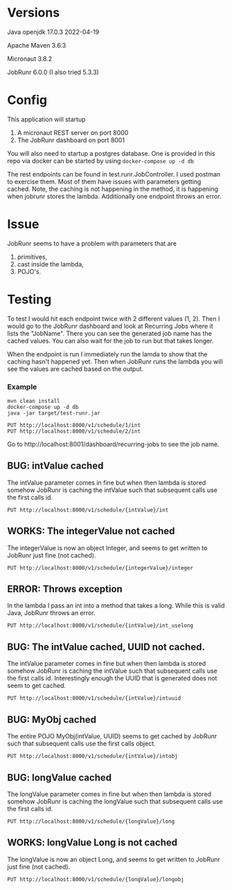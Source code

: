 # Versions
Java openjdk 17.0.3 2022-04-19

Apache Maven 3.6.3

Micronaut 3.8.2

JobRunr 6.0.0 (I also tried 5.3.3)

# Config
This application will startup 
1. A micronaut REST server on port 8000
2. The JobRunr dashboard on port 8001

You will also need to startup a postgres database. One is provided in this repo via docker can be started by using 
`docker-compose up -d db`


The rest endpoints can be found in test.runr.JobController. I used postman to exercise them. Most of them have issues with parameters getting cached. 
Note, the caching is not happening in the method, it is happening when jobrunr stores the lambda. Additionally one endpoint throws an error.

# Issue
JobRunr seems to have a problem with parameters that are 
1. primitives, 
2. cast inside the lambda, 
3. POJO's.

# Testing
To test I would hit each endpoint twice with 2 different values (1, 2).
Then I would go to the JobRunr dashboard and look at Recurring Jobs where it lists the "JobName". There you can see 
the generated job name has the cached values. You can also wait for the job to run but that takes longer.

When the endpoint is run I immediately run the lamda to show that the caching hasn't happened yet. Then when JobRunr 
runs the lambda you will see the values are cached based on the output.

### Example
```
mvn clean install
docker-compose up -d db
java -jar target/test-runr.jar

PUT http://localhost:8000/v1/schedule/1/int
PUT http://localhost:8000/v1/schedule/2/int
```
Go to http://localhost:8001/dashboard/recurring-jobs to see the job name.

## BUG: intValue cached
The intValue parameter comes in fine but when then lambda is stored somehow JobRunr is caching the intValue such that subsequent 
calls use the first calls id.

`PUT http://localhost:8000/v1/schedule/{intValue}/int`

## WORKS: The integerValue not cached 
The integerValue is now an object Integer, and seems to get written to JobRunr just fine (not cached).

`PUT http://localhost:8000/v1/schedule/{integerValue}/integer`

## ERROR: Throws exception
In the lambda I pass an int into a method that takes a long. While this is valid Java, JobRunr throws an error.

`PUT http://localhost:8000/v1/schedule/{intValue}/int_uselong`

## BUG: The intValue cached, UUID not cached.
The intValue parameter comes in fine but when then lambda is stored somehow JobRunr is caching the intValue such that subsequent
calls use the first calls id. Interestingly enough the UUID that is generated does not seem to get cached.

`PUT http://localhost:8000/v1/schedule/{intValue}/intuuid`

## BUG: MyObj cached
The entire POJO MyObj(intValue, UUID) seems to get cached by JobRunr such that subsequent calls use the first calls object.

`PUT http://localhost:8000/v1/schedule/{intValue}/intobj`

## BUG: longValue cached
The longValue parameter comes in fine but when then lambda is stored somehow JobRunr is caching the longValue such that subsequent
calls use the first calls id.

`PUT http://localhost:8000/v1/schedule/{longValue}/long`

## WORKS: longValue Long is not cached
The longValue is now an object Long, and seems to get written to JobRunr just fine (not cached).

`PUT http://localhost:8000/v1/schedule/{longValue}/longobj`
